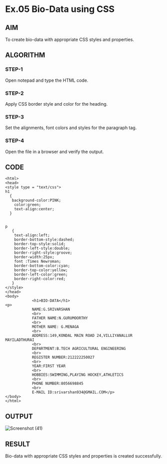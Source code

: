 # Ex.05 Bio-Data using CSS
## AIM
  To create bio-data with appropriate CSS styles and properties.

## ALGORITHM
### STEP-1
  Open notepad and type the HTML code.

### STEP-2
  Apply CSS border style and color for the heading.

### STEP-3
  Set the alignments, font colors and styles for the paragraph tag.

### STEP-4
  Open the file in a browser and verify the output.
  
## CODE
```
<html>
<head>
<style type = "text/css">
h1
  {
   background-color:PINK;
    color:green;
    text-align:center;
  }


p
   {
    text-align:left;
    border-bottom-style:dashed;
    border-top-style:solid; 
    border-left-style:double; 
    border-right-style:groove;
    border-width:25px;
    font :Times Newroman;
    border-bottom-color:cyan;
    border-top-color:yellow;
    border-left-color:green; 
    border-right-color:red;
   }
</style>
</head>
<body>
            <h1>BIO-DATA</h1>
<p>    
            NAME:G.SRIVARSHAN
            <br>
            FATHER NAME:N.GURUMOORTHY
            <br>
            MOTHER NAME: G.MENAGA
            <br>
            ADDRESS:149,KONDAL MAIN ROAD 24,VILLIYANALLUR MAYILADTHURAI
            <br>
            DEPARTMENT:B.TECH AGRICULTURAL ENGINEERING
            <br>
            REGISTER NUMBER:212222250027
            <br>
            YEAR:FIRST YEAR
            <br>
            HOBBIES:SWIMMING,PLAYING HOCKEY,ATHLETICS
            <br>
            PHONE NUMBER:8056698845
            <br>
            E-MAIL ID:srivarshan934@GMAIL.COM</p>
</body>
</html>
```

## OUTPUT
![Screenshot (41)](https://github.com/SrivarshanGurumoorthy/Ex05_Web-Design/assets/127816583/4c0afa2c-7a6a-4e0d-b400-4382e67c20b0)


## RESULT
  Bio-data with appropriate CSS styles and properties is created successfully.
